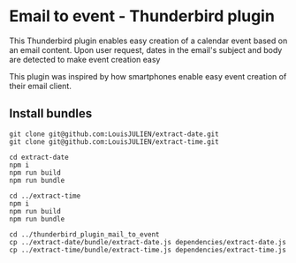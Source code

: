 # Email to event - Thunderbird plugin
This Thunderbird plugin enables easy creation of a calendar event based on an email content. Upon user request, dates in the email's subject and body are detected to make event creation easy

This plugin was inspired by how smartphones enable easy event creation of their email client.

## Install bundles

 ```shell
git clone git@github.com:LouisJULIEN/extract-date.git
git clone git@github.com:LouisJULIEN/extract-time.git
 
cd extract-date
npm i
npm run build
npm run bundle

cd ../extract-time
npm i
npm run build
npm run bundle

cd ../thunderbird_plugin_mail_to_event
cp ../extract-date/bundle/extract-date.js dependencies/extract-date.js 
cp ../extract-time/bundle/extract-time.js dependencies/extract-time.js

```